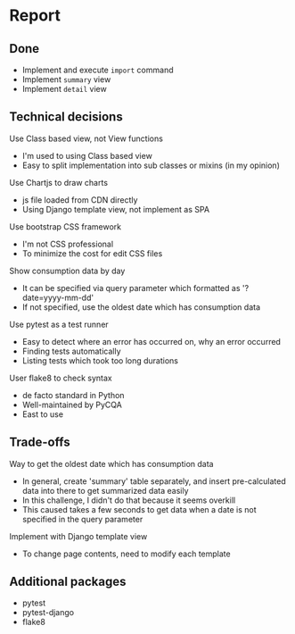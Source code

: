 # Report

## Done

- Implement and execute `import` command
- Implement `summary` view
- Implement `detail` view

## Technical decisions

Use Class based view, not View functions
- I'm used to using Class based view
- Easy to split implementation into sub classes or mixins (in my opinion)

Use Chartjs to draw charts
- js file loaded from CDN directly
- Using Django template view, not implement as SPA

Use bootstrap CSS framework
- I'm not CSS professional
- To minimize the cost for edit CSS files

Show consumption data by day
- It can be specified via query parameter which formatted as '?date=yyyy-mm-dd'
- If not specified, use the oldest date which has consumption data

Use pytest as a test runner
- Easy to detect where an error has occurred on, why an error occurred
- Finding tests automatically
- Listing tests which took too long durations

User flake8 to check syntax
- de facto standard in Python
- Well-maintained by PyCQA
- East to use

## Trade-offs

Way to get the oldest date which has consumption data
- In general, create 'summary' table separately, and insert pre-calculated data into there to get summarized data easily
- In this challenge, I didn't do that because it seems overkill
- This caused takes a few seconds to get data when a date is not specified in the query parameter

Implement with Django template view
- To change page contents, need to modify each template

## Additional packages

- pytest
- pytest-django
- flake8
